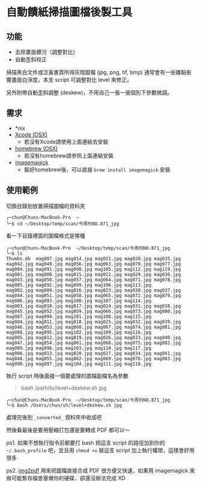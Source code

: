 自動饋紙掃描圖檔後製工具
================
功能
---
- 去除畫面髒污（調整對比）
- 自動歪斜校正
 
掃描黑白文件或泛黃書頁所得灰階圖檔 (jpg, png, tif, bmp) 通常會有一些雜點影響畫面白淨度，本支 script 可調整對比 level 來修正。

另外附帶自動歪斜調整 (deskew)，不用自己一張一張個別下參數微調。

需求
---
- *nix
- [Xcode (OSX)](https://itunes.apple.com/tw/app/xcode/id497799835?l=zh&mt=12)
  - 若沒有Xcode請使用上面連結去安裝
- [homebrew (OSX)](http://www.google.com/url?sa=t&rct=j&q=&esrc=s&source=web&cd=1&cad=rja&ved=0CCcQFjAA&url=http%3A%2F%2Fbrew.sh%2F&ei=Q84RU52vFobHkgXl3IHgDg&usg=AFQjCNGLUOz5EjUaUIBeG_KyoJbs--3CYw)
  - 若沒有homebrew請參照上面連結安裝
- [imagemagick](http://www.google.com.tw/url?sa=t&rct=j&q=&esrc=s&source=web&cd=1&cad=rja&ved=0CCsQFjAA&url=http%3A%2F%2Fwww.imagemagick.org%2F&ei=Hs4RU7CpLMislAX2loHADw&usg=AFQjCNEj86ZXrN6Iqx9rZ73Ad4L4ypmDtQ&bvm=bv.62286460,d.dGI)
  - 裝好homebrew後，可以直接 ```brew install imagemagick``` 安裝

使用範例
-------

切換目錄到放置掃描圖檔的資料夾

```
╭─chun@Chuns-MacBook-Pro  ~
╰─$ cd ~/Desktop/temp/scan/今周刊NO.871_jpg
```

看一下目錄裡面的圖檔格式是哪種

```
╭─chun@Chuns-MacBook-Pro  ~/Desktop/temp/scan/今周刊NO.871_jpg
╰─$ ls
Thumbs.db  mag007.jpg mag014.jpg mag021.jpg mag028.jpg mag035.jpg mag042.jpg mag049.jpg mag056.jpg mag063.jpg mag070.jpg mag077.jpg mag084.jpg mag091.jpg mag098.jpg mag105.jpg mag112.jpg mag119.jpg
mag001.jpg mag008.jpg mag015.jpg mag022.jpg mag029.jpg mag036.jpg mag043.jpg mag050.jpg mag057.jpg mag064.jpg mag071.jpg mag078.jpg mag085.jpg mag092.jpg mag099.jpg mag106.jpg mag113.jpg
mag002.jpg mag009.jpg mag016.jpg mag023.jpg mag030.jpg mag037.jpg mag044.jpg mag051.jpg mag058.jpg mag065.jpg mag072.jpg mag079.jpg mag086.jpg mag093.jpg mag100.jpg mag107.jpg mag114.jpg
mag003.jpg mag010.jpg mag017.jpg mag024.jpg mag031.jpg mag038.jpg mag045.jpg mag052.jpg mag059.jpg mag066.jpg mag073.jpg mag080.jpg mag087.jpg mag094.jpg mag101.jpg mag108.jpg mag115.jpg
mag004.jpg mag011.jpg mag018.jpg mag025.jpg mag032.jpg mag039.jpg mag046.jpg mag053.jpg mag060.jpg mag067.jpg mag074.jpg mag081.jpg mag088.jpg mag095.jpg mag102.jpg mag109.jpg mag116.jpg
mag005.jpg mag012.jpg mag019.jpg mag026.jpg mag033.jpg mag040.jpg mag047.jpg mag054.jpg mag061.jpg mag068.jpg mag075.jpg mag082.jpg mag089.jpg mag096.jpg mag103.jpg mag110.jpg mag117.jpg
mag006.jpg mag013.jpg mag020.jpg mag027.jpg mag034.jpg mag041.jpg mag048.jpg mag055.jpg mag062.jpg mag069.jpg mag076.jpg mag083.jpg mag090.jpg mag097.jpg mag104.jpg mag111.jpg mag118.jpg
```

執行 script 時後面接一個要處理的圖檔副檔名為參數
> bash /path/to/level+deskew.sh jpg

```
╭─chun@Chuns-MacBook-Pro  ~/Desktop/temp/scan/今周刊NO.871_jpg
╰─$ bash /Users/chun/sh/level+deskew.sh jpg
```

處理完後到 ```_converted_``` 資料夾中收成吧

然後看最後是要用壓縮打包還是要轉成 PDF 都可以～

ps1. 如果不想執行指令前都要打 bash 把這支 script 的路徑加到你的 ```~/.bash_profile``` 吧，並且用 ```chmod +x``` 替這支 script 加上執行權限，這樣會好用很多


ps2. [img2pdf](https://github.com/josch/img2pdf) 用來把圖檔直接合成 PDF 很方便又快速，如果用 imagemagick 來做可能暫存檔會塞爆你的硬碟，卻還沒辦法完成 XD